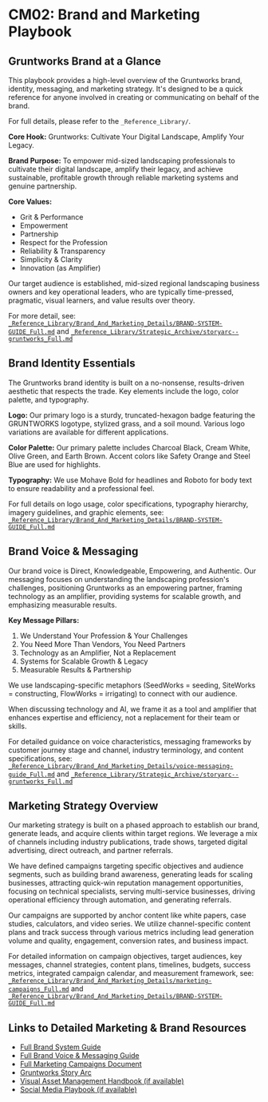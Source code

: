 # CM02: Brand and Marketing Playbook

## Gruntworks Brand at a Glance

This playbook provides a high-level overview of the Gruntworks brand, identity, messaging, and marketing strategy. It's designed to be a quick reference for anyone involved in creating or communicating on behalf of the brand.

For full details, please refer to the `_Reference_Library/`.

**Core Hook:** Gruntworks: Cultivate Your Digital Landscape, Amplify Your Legacy.

**Brand Purpose:** To empower mid-sized landscaping professionals to cultivate their digital landscape, amplify their legacy, and achieve sustainable, profitable growth through reliable marketing systems and genuine partnership.

**Core Values:**
* Grit & Performance
* Empowerment
* Partnership
* Respect for the Profession
* Reliability & Transparency
* Simplicity & Clarity
* Innovation (as Amplifier)

Our target audience is established, mid-sized regional landscaping business owners and key operational leaders, who are typically time-pressed, pragmatic, visual learners, and value results over theory.

For more detail, see: [`_Reference_Library/Brand_And_Marketing_Details/BRAND-SYSTEM-GUIDE_Full.md`](../_Reference_Library/Brand_And_Marketing_Details/BRAND-SYSTEM-GUIDE_Full.md) and [`_Reference_Library/Strategic_Archive/storyarc--gruntworks_Full.md`](../_Reference_Library/Strategic_Archive/storyarc--gruntworks_Full.md)

## Brand Identity Essentials

The Gruntworks brand identity is built on a no-nonsense, results-driven aesthetic that respects the trade. Key elements include the logo, color palette, and typography.

**Logo:** Our primary logo is a sturdy, truncated-hexagon badge featuring the GRUNTWORKS logotype, stylized grass, and a soil mound. Various logo variations are available for different applications.

**Color Palette:** Our primary palette includes Charcoal Black, Cream White, Olive Green, and Earth Brown. Accent colors like Safety Orange and Steel Blue are used for highlights.

**Typography:** We use Mohave Bold for headlines and Roboto for body text to ensure readability and a professional feel.

For full details on logo usage, color specifications, typography hierarchy, imagery guidelines, and graphic elements, see: [`_Reference_Library/Brand_And_Marketing_Details/BRAND-SYSTEM-GUIDE_Full.md`](../_Reference_Library/Brand_And_Marketing_Details/BRAND-SYSTEM-GUIDE_Full.md)

## Brand Voice & Messaging

Our brand voice is Direct, Knowledgeable, Empowering, and Authentic. Our messaging focuses on understanding the landscaping profession's challenges, positioning Gruntworks as an empowering partner, framing technology as an amplifier, providing systems for scalable growth, and emphasizing measurable results.

**Key Message Pillars:**
1.  We Understand Your Profession & Your Challenges
2.  You Need More Than Vendors, You Need Partners
3.  Technology as an Amplifier, Not a Replacement
4.  Systems for Scalable Growth & Legacy
5.  Measurable Results & Partnership

We use landscaping-specific metaphors (SeedWorks = seeding, SiteWorks = constructing, FlowWorks = irrigating) to connect with our audience.

When discussing technology and AI, we frame it as a tool and amplifier that enhances expertise and efficiency, not a replacement for their team or skills.

For detailed guidance on voice characteristics, messaging frameworks by customer journey stage and channel, industry terminology, and content specifications, see: [`_Reference_Library/Brand_And_Marketing_Details/voice-messaging-guide_Full.md`](../_Reference_Library/Brand_And_Marketing_Details/voice-messaging-guide_Full.md) and [`_Reference_Library/Strategic_Archive/storyarc--gruntworks_Full.md`](../_Reference_Library/Strategic_Archive/storyarc--gruntworks_Full.md)

## Marketing Strategy Overview

Our marketing strategy is built on a phased approach to establish our brand, generate leads, and acquire clients within target regions. We leverage a mix of channels including industry publications, trade shows, targeted digital advertising, direct outreach, and partner referrals.

We have defined campaigns targeting specific objectives and audience segments, such as building brand awareness, generating leads for scaling businesses, attracting quick-win reputation management opportunities, focusing on technical specialists, serving multi-service businesses, driving operational efficiency through automation, and generating referrals.

Our campaigns are supported by anchor content like white papers, case studies, calculators, and video series. We utilize channel-specific content plans and track success through various metrics including lead generation volume and quality, engagement, conversion rates, and business impact.

For detailed information on campaign objectives, target audiences, key messages, channel strategies, content plans, timelines, budgets, success metrics, integrated campaign calendar, and measurement framework, see: [`_Reference_Library/Brand_And_Marketing_Details/marketing-campaigns_Full.md`](../_Reference_Library/Brand_And_Marketing_Details/marketing-campaigns_Full.md) and [`_Reference_Library/Brand_And_Marketing_Details/BRAND-SYSTEM-GUIDE_Full.md`](../_Reference_Library/Brand_And_Marketing_Details/BRAND-SYSTEM-GUIDE_Full.md)

## Links to Detailed Marketing & Brand Resources

*   [Full Brand System Guide](../_Reference_Library/Brand_And_Marketing_Details/BRAND-SYSTEM-GUIDE_Full.md)
*   [Full Brand Voice & Messaging Guide](../_Reference_Library/Brand_And_Marketing_Details/voice-messaging-guide_Full.md)
*   [Full Marketing Campaigns Document](../_Reference_Library/Brand_And_Marketing_Details/marketing-campaigns_Full.md)
*   [Gruntworks Story Arc](../_Reference_Library/Strategic_Archive/storyarc--gruntworks_Full.md)
*   [Visual Asset Management Handbook (if available)](../marketing/brand/asset-management/dam-handbook.md)
*   [Social Media Playbook (if available)](../marketing/social/social-media-playbook.md) 